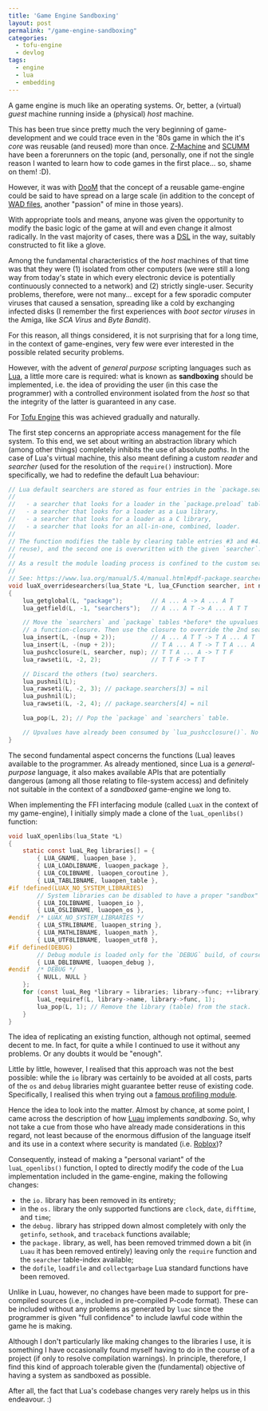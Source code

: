 ```yaml
---
title: 'Game Engine Sandboxing'
layout: post
permalink: "/game-engine-sandboxing"
categories:
  - tofu-engine
  - devlog
tags:
  - engine
  - lua
  - embedding
---
```

A game engine is much like an operating systems. Or, better, a (virtual) *guest* machine running inside a (physical) *host* machine.

This has been true since pretty much the very beginning of game-development and we could trace even in the '80s game in which the it's *core* was reusable (and reused) more than once. [Z-Machine](https://en.wikipedia.org/wiki/Z-machine) and [SCUMM](https://en.wikipedia.org/wiki/SCUMM) have been a forerunners on the topic (and, personally, one if not the single reason I wanted to learn how to code games in the first place... so, shame on them! :D).

However, it was with [DooM](https://en.wikipedia.org/wiki/Doom_(1993_video_game)) that the concept of a reusable game-engine could be said to have spread on a large scale (in addition to the concept of [WAD files](https://en.wikipedia.org/wiki/Doom_modding), another "passion" of mine in those years).

With appropriate tools and means, anyone was given the opportunity to modify the basic logic of the game at will and even change it almost radically. In the vast majority of cases, there was a [DSL](https://en.wikipedia.org/wiki/Domain-specific_language) in the way, suitably constructed to fit like a glove.

Among the fundamental characteristics of the *host* machines of that time was that they were (1) isolated from other computers (we were still a long way from today's state in which every electronic device is potentially continuously connected to a network) and (2) strictly single-user. Security problems, therefore, were not many... except for a few sporadic computer viruses that caused a sensation, spreading like a cold by exchanging infected disks (I remember the first experiences with *boot sector viruses* in the Amiga, like *SCA Virus* and *Byte Bandit*).

For this reason, all things considered, it is not surprising that for a long time, in the context of game-engines, very few were ever interested in the possible related security problems.

However, with the advent of *general purpose* scripting languages such as [Lua](https://www.lua.org/), a little more care is required: what is known as **sandboxing** should be implemented, i.e. the idea of providing the user (in this case the programmer) with a controlled environment isolated from the *host* so that the integrity of the latter is guaranteed in any case.

For [Tofu Engine](https://tofuengine.org/) this was achieved gradually and naturally.

The first step concerns an appropriate access management for the file system. To this end, we set about writing an abstraction library which (among other things) completely inhibits the use of absolute *paths*. In the case of Lua's virtual machine, this also meant defining a custom *reader* and *searcher* (used for the resolution of the `require()` instruction). More specifically, we had to redefine the default Lua behaviour:

```c
// Lua default searchers are stored as four entries in the `package.searchers` table, as follows:
//
//   - a searcher that looks for a loader in the `package.preload` table,
//   - a searcher that looks for a loader as a Lua library,
//   - a searcher that looks for a loader as a C library,
//   - a searcher that looks for an all-in-one, combined, loader.
//
// The function modifies the table by clearing table entries #3 and #4. The first one is kept (to enable module
// reuse), and the second one is overwritten with the given `searcher`.
//
// As a result the module loading process is confined to the custom searcher only.
//
// See: https://www.lua.org/manual/5.4/manual.html#pdf-package.searchers
void luaX_overridesearchers(lua_State *L, lua_CFunction searcher, int nup)
{
    lua_getglobal(L, "package");        // A ... A -> A ... A T
    lua_getfield(L, -1, "searchers");   // A ... A T -> A ... A T T

    // Move the `searchers` and `package` tables *before* the upvalues so we can "close" them into
    // a function-closure. Then use the closure to override the 2nd searcher (keeping the "preloaded" helper).
    lua_insert(L, -(nup + 2));          // A ... A T T -> T A ... A T
    lua_insert(L, -(nup + 2));          // T A ... A T -> T T A ... A
    lua_pushcclosure(L, searcher, nup); // T T A ... A -> T T F
    lua_rawseti(L, -2, 2);              // T T F -> T T

    // Discard the others (two) searchers.
    lua_pushnil(L);
    lua_rawseti(L, -2, 3); // package.searchers[3] = nil
    lua_pushnil(L);
    lua_rawseti(L, -2, 4); // package.searchers[4] = nil

    lua_pop(L, 2); // Pop the `package` and `searchers` table.

    // Upvalues have already been consumed by `lua_pushcclosure()`. No need to clear the stack.
}
```

The second fundamental aspect concerns the functions (Lua) leaves available to the programmer. As already mentioned, since Lua is a *general-purpose* language, it also makes available APIs that are potentially dangerous (among all those relating to file-system access) and definitely not suitable in the context of a *sandboxed* game-engine we long to.

When implementing the FFI interfacing module (called `LuaX` in the context of my game-engine), I initially simply made a clone of the `luaL_openlibs()` function:

```c
void luaX_openlibs(lua_State *L)
{
    static const luaL_Reg libraries[] = {
        { LUA_GNAME, luaopen_base },
        { LUA_LOADLIBNAME, luaopen_package },
        { LUA_COLIBNAME, luaopen_coroutine },
        { LUA_TABLIBNAME, luaopen_table },
#if !defined(LUAX_NO_SYSTEM_LIBRARIES)
        // System libraries can be disabled to have a proper "sandbox" environment.
        { LUA_IOLIBNAME, luaopen_io },
        { LUA_OSLIBNAME, luaopen_os },
#endif  /* LUAX_NO_SYSTEM_LIBRARIES */
        { LUA_STRLIBNAME, luaopen_string },
        { LUA_MATHLIBNAME, luaopen_math },
        { LUA_UTF8LIBNAME, luaopen_utf8 },
#if defined(DEBUG)
        // Debug module is loaded only for the `DEBUG` build, of course.
        { LUA_DBLIBNAME, luaopen_debug },
#endif  /* DEBUG */
        { NULL, NULL }
    };
    for (const luaL_Reg *library = libraries; library->func; ++library) {
        luaL_requiref(L, library->name, library->func, 1);
        lua_pop(L, 1); // Remove the library (table) from the stack.
    }
}
```

The idea of replicating an existing function, although not optimal, seemed decent to me. In fact, for quite a while I continued to use it without any problems. Or any doubts it would be "enough".

Little by little, however, I realised that this approach was not the best possible: while the `io` library was certainly to be avoided at all costs, parts of the `os` and `debug` libraries might guarantee better reuse of existing code. Specifically, I realised this when trying out a [famous profiling module](https://2dengine.com/doc/profile.html).

Hence the idea to look into the matter. Almost by chance, at some point, I came across the description of how [Luau](https://luau.org/sandbox) implements *sandboxing*. So, why not take a cue from those who have already made considerations in this regard, not least because of the enormous diffusion of the language itself and its use in a context where security is mandated (i.e. [Roblox](https://en.wikipedia.org/wiki/Roblox))?

Consequently, instead of making a "personal variant" of the `luaL_openlibs()` function, I opted to directly modify the code of the Lua implementation included in the game-engine, making the following changes:

* the `io.` library has been removed in its entirety;
* in the `os.` library the only supported functions are `clock`, `date`, `difftime`, and `time`;
* the `debug.` library has stripped down almost completely with only the `getinfo`, `sethook`, and `traceback` functions available;
* the `package.` library, as well, has been removed trimmed down a bit (in `Luau` it has been removed entirely) leaving only the `require` function and the `searcher` table-index available;
* the `dofile`, `loadfile` and `collectgarbage` Lua standard functions have been removed.

Unlike in Luau, however, no changes have been made to support for pre-compiled sources (i.e., included in pre-compiled P-code format). These can be included without any problems as generated by `luac` since the programmer is given "full confidence" to include lawful code within the game he is making.

Although I don't particularly like making changes to the libraries I use, it is something I have occasionally found myself having to do in the course of a project (if only to resolve compilation warnings). In principle, therefore, I find this kind of approach tolerable given the (fundamental) objective of having a system as sandboxed as possible.

After all, the fact that Lua's codebase changes very rarely helps us in this endeavour. :)
